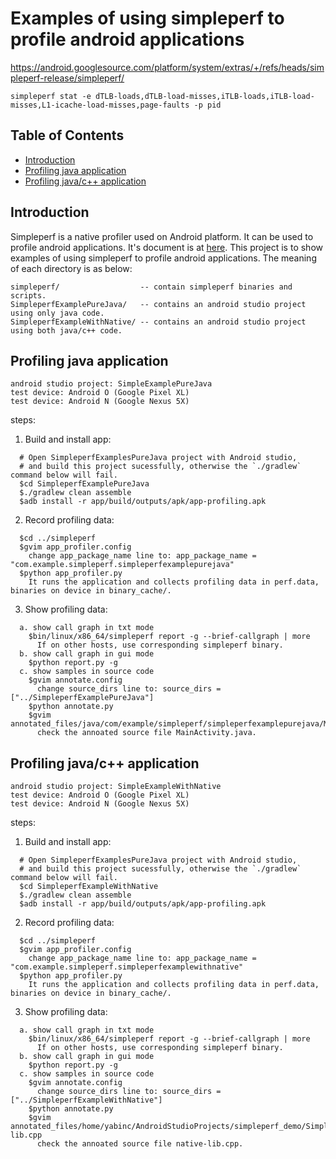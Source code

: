 # Examples of using simpleperf to profile android applications

https://android.googlesource.com/platform/system/extras/+/refs/heads/simpleperf-release/simpleperf/
```
simpleperf stat -e dTLB-loads,dTLB-load-misses,iTLB-loads,iTLB-load-misses,L1-icache-load-misses,page-faults -p pid
```
## Table of Contents

- [Introduction](#introduction)
- [Profiling java application](#profiling-java-application)
- [Profiling java/c++ application](#profiling-javac-application)

## Introduction

Simpleperf is a native profiler used on Android platform. It can be used to profile android
applications. It's document is at [here](https://android.googlesource.com/platform/system/extras/+/master/simpleperf/README.md).
This project is to show examples of using simpleperf to profile android applications. The
meaning of each directory is as below:

    simpleperf/                  -- contain simpleperf binaries and scripts.
    SimpleperfExamplePureJava/   -- contains an android studio project using only java code.
    SimpleperfExampleWithNative/ -- contains an android studio project using both java/c++ code.

## Profiling java application
```
android studio project: SimpleExamplePureJava
test device: Android O (Google Pixel XL)
test device: Android N (Google Nexus 5X)
```
steps:
1. Build and install app:
```
  # Open SimpleperfExamplesPureJava project with Android studio,
  # and build this project sucessfully, otherwise the `./gradlew` command below will fail.
  $cd SimpleperfExamplePureJava
  $./gradlew clean assemble
  $adb install -r app/build/outputs/apk/app-profiling.apk
```
2. Record profiling data:
```
  $cd ../simpleperf
  $gvim app_profiler.config
    change app_package_name line to: app_package_name = "com.example.simpleperf.simpleperfexamplepurejava"
  $python app_profiler.py
    It runs the application and collects profiling data in perf.data, binaries on device in binary_cache/.
```
3. Show profiling data:
```
  a. show call graph in txt mode
    $bin/linux/x86_64/simpleperf report -g --brief-callgraph | more
      If on other hosts, use corresponding simpleperf binary.
  b. show call graph in gui mode
    $python report.py -g
  c. show samples in source code
    $gvim annotate.config
      change source_dirs line to: source_dirs = ["../SimpleperfExamplePureJava"]
    $python annotate.py
    $gvim annotated_files/java/com/example/simpleperf/simpleperfexamplepurejava/MainActivity.java
      check the annoated source file MainActivity.java.
```
## Profiling java/c++ application
```
android studio project: SimpleExampleWithNative
test device: Android O (Google Pixel XL)
test device: Android N (Google Nexus 5X)
```
steps:
1. Build and install app:
```
  # Open SimpleperfExamplesPureJava project with Android studio,
  # and build this project sucessfully, otherwise the `./gradlew` command below will fail.
  $cd SimpleperfExampleWithNative
  $./gradlew clean assemble
  $adb install -r app/build/outputs/apk/app-profiling.apk
```
2. Record profiling data:
```
  $cd ../simpleperf
  $gvim app_profiler.config
    change app_package_name line to: app_package_name = "com.example.simpleperf.simpleperfexamplewithnative"
  $python app_profiler.py
    It runs the application and collects profiling data in perf.data, binaries on device in binary_cache/.
```
3. Show profiling data:
```
  a. show call graph in txt mode
    $bin/linux/x86_64/simpleperf report -g --brief-callgraph | more
      If on other hosts, use corresponding simpleperf binary.
  b. show call graph in gui mode
    $python report.py -g
  c. show samples in source code
    $gvim annotate.config
      change source_dirs line to: source_dirs = ["../SimpleperfExampleWithNative"]
    $python annotate.py
    $gvim annotated_files/home/yabinc/AndroidStudioProjects/simpleperf_demo/SimpleperfExampleWithNative/app/src/main/cpp/native-lib.cpp
      check the annoated source file native-lib.cpp.
```
